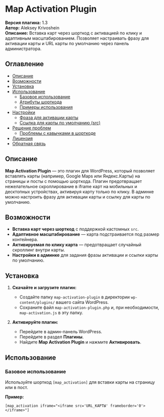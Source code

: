 # Map Activation Plugin

**Версия плагина:** 1.3  
**Автор:** Aleksey Krivoshein   
**Описание:** Вставка карт через шорткод с активацией по клику и адаптивным масштабированием. Позволяет настраивать фразу для активации карты и URL карты по умолчанию через панель администратора.

## Оглавление

- [Описание](#описание)
- [Возможности](#возможности)
- [Установка](#установка)
- [Использование](#использование)
  - [Базовое использование](#базовое-использование)
  - [Атрибуты шорткода](#атрибуты-шорткода)
  - [Примеры использования](#примеры-использования)
- [Настройки](#настройки)
  - [Фраза для активации карты](#фраза-для-активации-карты)
  - [Ссылка для карты по умолчанию (src)](#ссылка-для-карты-по-умолчанию-src)
- [Решение проблем](#решение-проблем)
  - [Проблемы с кавычками в шорткоде](#проблемы-с-кавычками-в-шорткоде)
- [Лицензия](#лицензия)
- [Обратная связь](#обратная-связь)

## Описание

**Map Activation Plugin** — это плагин для WordPress, который позволяет вставлять карты (например, Google Maps или Яндекс.Карты) на страницы и посты с помощью шорткода. Плагин предотвращает нежелательное скроллирование в iframe карт на мобильных и десктопных устройствах, активируя карту только по клику. В админке можно настроить фразу для активации карты и ссылку для карты по умолчанию.

## Возможности

- **Вставка карт через шорткод** с поддержкой кастомных `src`.
- **Адаптивное масштабирование** — карта подстраивается под размер контейнера.
- **Активируемая по клику карта** — предотвращает случайный скроллинг внутри карты.
- **Настройки в админке** для задания фразы активации и ссылки карты по умолчанию.

## Установка

1. **Скачайте и загрузите плагин:**
   - Создайте папку `map-activation-plugin` в директории `wp-content/plugins/` вашего сайта WordPress.
   - Сохраните файл `map-activation-plugin.php` и, при необходимости, `map-activation.js` в эту папку.

2. **Активируйте плагин:**
   - Перейдите в админ-панель WordPress.
   - Перейдите в раздел **Плагины**.
   - Найдите **Map Activation Plugin** и нажмите **Активировать**.

## Использование

### Базовое использование

Используйте шорткод `[map_activation]` для вставки карты на страницу или в пост. 

**Пример:**

```plaintext
[map_activation iframe="<iframe src='URL_КАРТЫ' frameborder='0'></iframe>"]
